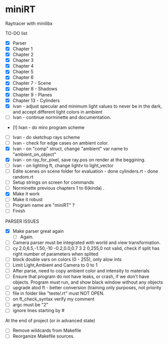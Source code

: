 # miniRT

Raytracer with minilibx

TO-DO list
- [x] Parser
- [x] Chapter 1
- [x] Chapter 2
- [x] Chapter 3
- [x] Chapter 4
- [x] Chapter 5
- [x] Chapter 6
- [x] Chapter 7 - Scene
- [x] Chapter 8 - Shadows
- [x] Chapter 9 - Planes
- [x] Chapter 13 - Cylinders
- [x] Ivan - adjust specular and minimum light values 
        to never be in the dark, and accept different light colors in ambient
- [ ] Ivan - continue norminette and documentation.
- [!] Ivan - do miro program scheme
- [ ] Ivan - do sketchup rays scheme
- [ ] Ivan - check for edge cases on ambient color.
- [x] Ivan - on "comp" struct, change "ambient" var name to "ambient_on_object"
- [x] Ivan - on ray_for_pixel, save ray.pos on render at the beggining.
- [ ] Ivan - on lighting ft, change lightv to light_vector
- [ ] Edite scenes on scene folder for evaluation
        - done cylinders.rt
        - done random.rt
- [ ] Setup strings on screen for commands
- [ ] Norminette previous chapters 1 to 6(kinda) .
- [x] Make it work
- [ ] Make it robust
- [ ] Program name are "miniRT" ?
- [ ] Finish

PARSER ISSUES
- [x] Make parser great again
    - [ ] Again.
- [ ] Camera parser must be integrated with world and view transformation.
- [ ] cy 2.0,6.5,-1.50,-10 -0.2,0.0,0.7 3 2 0,255,0
        not valid, check if split has right number of parameters when splited
- [ ] block double vars on colors (0 - 255), only alow ints
- [ ] Limit Light,Ambient and Camera to 0 to 1
- [ ] After parse, need to copy ambient color and intensity to materials
- [ ] Ensure that program do not have leaks, or crash, if we don't have objects.
        Program must run, and show black window without any objects
- [ ] upgrade atod ft - better conversion (training only purposes, not priority
- [ ] file in folder like "teste/.rt" must NOT OPEN.
- [ ] on ft_check_syntax verify my comment
- [ ] argc must be "2"
- [ ] ignore lines starting by #

At the end of project (or in advanced state)
- [ ] Remove wildcards from Makefile
- [ ] Reorganize Makefile sources.
